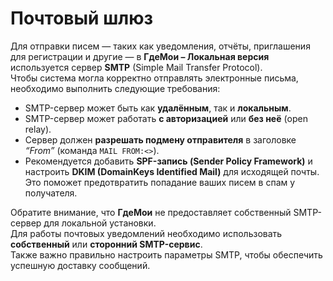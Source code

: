 # Почтовый шлюз

Для отправки писем — таких как уведомления, отчёты, приглашения для регистрации и другие — в **ГдеМои – Локальная версия** используется сервер **SMTP** (Simple Mail Transfer Protocol).  
Чтобы система могла корректно отправлять электронные письма, необходимо выполнить следующие требования:

- SMTP-сервер может быть как **удалённым**, так и **локальным**.  
- SMTP-сервер может работать **с авторизацией** или **без неё** (open relay).  
- Сервер должен **разрешать подмену отправителя** в заголовке *“From”* (команда `MAIL FROM:<>`).  
- Рекомендуется добавить **SPF-запись (Sender Policy Framework)** и настроить **DKIM (DomainKeys Identified Mail)** для исходящей почты.  
  Это поможет предотвратить попадание ваших писем в спам у получателя.

Обратите внимание, что **ГдеМои** не предоставляет собственный SMTP-сервер для локальной установки.  
Для работы почтовых уведомлений необходимо использовать **собственный** или **сторонний SMTP-сервис**.  
Также важно правильно настроить параметры SMTP, чтобы обеспечить успешную доставку сообщений.
